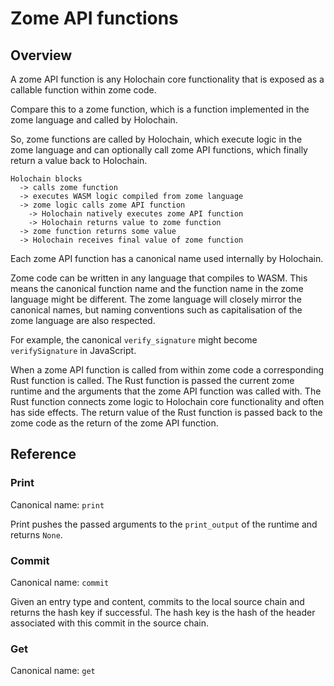 # Zome API functions

## Overview

A zome API function is any Holochain core functionality that is exposed as a
callable function within zome code.

Compare this to a zome function, which is a function implemented in the zome
language and called by Holochain.

So, zome functions are called by Holochain, which execute logic in the zome
language and can optionally call zome API functions, which finally return a
value back to Holochain.

```
Holochain blocks
  -> calls zome function
  -> executes WASM logic compiled from zome language
  -> zome logic calls zome API function
    -> Holochain natively executes zome API function
    -> Holochain returns value to zome function
  -> zome function returns some value
  -> Holochain receives final value of zome function
```

Each zome API function has a canonical name used internally by Holochain.

Zome code can be written in any language that compiles to WASM. This means the
canonical function name and the function name in the zome language might be
different. The zome language will closely mirror the canonical names, but naming
conventions such as capitalisation of the zome language are also respected.

For example, the canonical `verify_signature` might become `verifySignature` in
JavaScript.

When a zome API function is called from within zome code a corresponding Rust
function is called. The Rust function is passed the current zome runtime and the
arguments that the zome API function was called with. The Rust function connects
zome logic to Holochain core functionality and often has side effects. The
return value of the Rust function is passed back to the zome code as the return
of the zome API function.

## Reference

### Print

Canonical name: `print`

Print pushes the passed arguments to the `print_output` of the runtime and
returns `None`.

### Commit

Canonical name: `commit`

Given an entry type and content, commits to the local source chain and returns
the hash key if successful. The hash key is the hash of the header associated
with this commit in the source chain.

### Get

Canonical name: `get`
